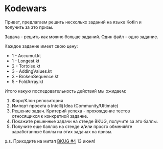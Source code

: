 # Kodewars

Привет, предлагаем решить несколько заданий на языке Kotlin и получить за это призы.

Задача - решить как можно больше заданий. Один файл - одно задание.

Каждое задание имеет свою цену:

* 1 - Accumul.kt
* 1 - Longest.kt
* 2 - Tortoise.kt
* 3 - AddingValues.kt
* 3 - BrokenSequence.kt
* 5 - FoldArray.kt

Итого какую последовательность действий мы ожидаем:

1. Форк/Клон репозитория
2. Импорт проекта в Intellij Idea (Community/Ultimate)
3. Решение задач. Критерий успеха - прохождение тестов относящихся к конкретной задачке.
4. Покажите решенные задачи на стенде BKUG, получите за это баллы.
5. Получите еще баллов на стенде и/или просто обменяйте заработанные баллы на этих задачах на призы.

p.s. Приходите на митап [BKUG #4](https://bkug.by/) 13 июня!


